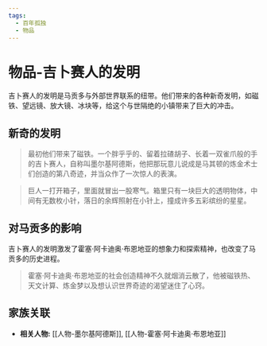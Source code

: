 ```yaml
---
tags:
  - 百年孤独
  - 物品
---
```


# 物品-吉卜赛人的发明

吉卜赛人的发明是马贡多与外部世界联系的纽带。他们带来的各种新奇发明，如磁铁、望远镜、放大镜、冰块等，给这个与世隔绝的小镇带来了巨大的冲击。

## 新奇的发明

> 最初他们带来了磁铁。一个胖乎乎的、留着拉碴胡子、长着一双雀爪般的手的吉卜赛人，自称叫墨尔基阿德斯，他把那玩意儿说成是马其顿的炼金术士们创造的第八奇迹，并当众作了一次惊人的表演。

> 巨人一打开箱子，里面就冒出一股寒气。箱里只有一块巨大的透明物体，中间有无数枚小针，落日的余辉照射在小针上，撞成许多五彩缤纷的星星。

## 对马贡多的影响

吉卜赛人的发明激发了霍塞·阿卡迪奥·布恩地亚的想象力和探索精神，也改变了马贡多的历史进程。

> 霍塞·阿卡迪奥·布恩地亚的社会创造精神不久就烟消云散了，他被磁铁热、天文计算、炼金梦以及想认识世界奇迹的渴望迷住了心窍。

## 家族关联

*   **相关人物:** [[人物-墨尔基阿德斯]], [[人物-霍塞·阿卡迪奥·布恩地亚]]
